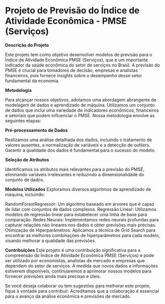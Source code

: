 <h1>Projeto de Previsão do Índice de Atividade Econômica - PMSE (Serviços)</h1>

**Descrição do Projeto**

Este projeto tem como objetivo desenvolver modelos de previsão para o Índice de Atividade Econômica PMSE (Serviços), que é um importante indicador 
da saúde econômica do setor de serviços no Brasil. A previsão do PMSE é crucial para tomadores de decisão, empresas e analistas financeiros, pois fornece 
insights sobre o desempenho desse setor fundamental da economia.

**Metodologia**

Para alcançar nossos objetivos, adotamos uma abordagem abrangente de modelagem de dados e aprendizado de máquina. Utilizamos um conjunto de dados que inclui 
uma variedade de indicadores econômicos, financeiros e setoriais que podem influenciar o PMSE. Nossa metodologia envolve as seguintes etapas:

**Pré-processamento de Dados**

Realizamos uma análise detalhada dos dados, incluindo o tratamento de valores ausentes, a normalização de variáveis e a detecção de outliers. Garantir a qualidade dos dados é fundamental para o sucesso do modelo.

**Seleção de Atributos**

Identificamos os atributos mais relevantes para a previsão do PMSE, eliminando variáveis irrelevantes e reduzindo a dimensionalidade do conjunto de dados.

**Modelos Utilizados** Exploramos diversos algoritmos de aprendizado de máquina, incluindo:

RandomForestRegressor: Um algoritmo baseado em árvores que é capaz de lidar com conjuntos de dados complexos.
Regressão Linear: Utilizamos modelos de regressão linear para estabelecer uma linha de base para comparação.
Redes Neurais: Implementamos redes neurais profundas para capturar relações não lineares nos dados e obter previsões mais precisas.
Otimização de Hiperparâmetros: Aplicamos a técnica de Grid Search para encontrar as melhores combinações de hiperparâmetros para cada modelo, visando melhorar a qualidade das previsões.

**Contribuições**
Este projeto é uma contribuição significativa para a compreensão do Índice de Atividade Econômica PMSE (Serviços) e pode ser utilizado por economistas, analistas de mercado e empresas que dependem do setor de serviços. À medida que novos dados e informações estiverem disponíveis, continuaremos a aprimorar nossos modelos para fornecer previsões ainda mais precisas e úteis.

Se você deseja colaborar ou tem sugestões para melhorar este projeto, fique à vontade para contribuir. Acreditamos que a colaboração é essencial para o avanço da análise econômica e previsões de mercado.
